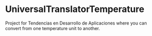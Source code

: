 # UniversalTranslatorTemperature
Project for Tendencias en Desarrollo de Aplicaciones where you can convert from one temperature unit to another.
